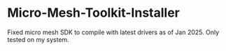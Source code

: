 # Micro-Mesh-Toolkit-Installer
Fixed micro mesh SDK to compile with latest drivers as of Jan 2025. Only tested on my system.
